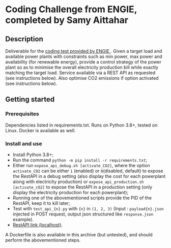 # Coding Challenge from ENGIE, completed by Samy Aittahar

## Description

Deliverable for the [coding test provided by ENGIE ](https://github.com/gem-spaas/powerplant-coding-challenge/tree/master). Given a target load and available power plants with constraints such as min power, max power and availability (for renewable energy), provide a control strategy of the power plant so as to minimise the overall electricity production bill while exactly matching the target load. Service available via a REST API as requested (see instructions below). Also optimise CO2 emissions if option activated (see instructions below).

## Getting started

### Prerequisites

Dependencies listed in requirements.txt. Runs on Python 3.8+, tested on Linux. Docker is available as well.

### Install and use

- Install Python 3.8+;
- Run the command `python -m pip install -r requirements.txt`;
- Either run `expose_api_debug.sh [activate_CO2]`, where the option `activate_CO2` can be either `1` (enabled) or `0`(disabled, default) to expose the RestAPI in a debug setting (also display the cost for each powerplant along with electricity production) or `expose_api_production.sh [activate_cO2]` to expose the RestAPI in a production setting (only display the electricity production for each powerplant);
- Running one of the abovementioned scripts provide the PID of the RestAPI, keep it to kill later;
- Test with `test_api_{n}.py` with `{n}` in `(1, 2, 3)` (Input : `payload{n}.json` injected in POST request, output json structured like `response.json` example).
- [RestAPI link (localhost)](http://127.0.0.1:8888/productionplan).

A Dockerfile is also available in this archive (but untested), and should perform the abovementioned steps.
